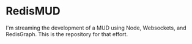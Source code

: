 # RedisMUD

I'm streaming the development of a MUD using Node, Websockets, and RedisGraph. This is the repository for that effort.
